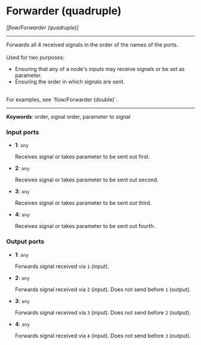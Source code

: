 # Forwarder (quadruple)

_[flow/Forwarder (quadruple)]_

---

Forwards all 4 received signals in the order of the names of the ports.<br>
<br>
Used for two purposes:<br>
* Ensuring that any of a node's inputs may receive signals or be set as parameter.<br>
* Ensuring the order in which signals are sent.<br>
<br>
For examples, see `flow/Forwarder (double)`.<br>

---

__Keywords__: order, signal order, parameter to signal

### Input ports

* __1__: ` any `


    Receives signal or takes parameter to be sent out first.<br>


* __2__: ` any `


    Receives signal or takes parameter to be sent out second.<br>


* __3__: ` any `


    Receives signal or takes parameter to be sent out third.<br>


* __4__: ` any `


    Receives signal or takes parameter to be sent out fourth.<br>

### Output ports

* __1__: ` any `


    Forwards signal received via `1` (input).<br>


* __2__: ` any `


    Forwards signal received via `2` (input). Does not send before `1` (output).<br>


* __3__: ` any `


    Forwards signal received via `3` (input). Does not send before `2` (output).<br>


* __4__: ` any `


    Forwards signal received via `4` (input). Does not send before `3` (output).<br>

